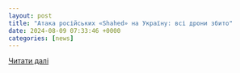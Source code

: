 ```yaml
---
layout: post
title: "Атака російських «Shahed» на Україну: всі дрони збито"
date: 2024-08-09 07:33:46 +0000
categories: [news]
---
```


[Читати далі](https://1.zt.ua/news/vijna/ataka-rosijskyh-shahed-na-ukrayinu-vsi-drony-zbyto.html)
